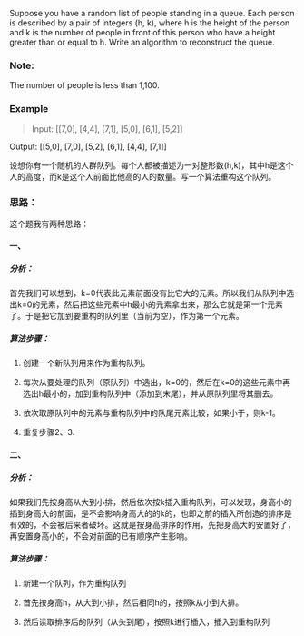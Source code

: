 Suppose you have a random list of people standing in a queue. Each person is described by a pair of integers (h, k), where h is the height of the person and k is the number of people in front of this person who have a height greater than or equal to h. Write an algorithm to reconstruct the queue.

### Note:
The number of people is less than 1,100.

### Example

>Input:
[[7,0], [4,4], [7,1], [5,0], [6,1], [5,2]]

Output:
[[5,0], [7,0], [5,2], [6,1], [4,4], [7,1]]


设想你有一个随机的人群队列。每个人都被描述为一对整形数(h,k)，其中h是这个人的高度，而k是这个人前面比他高的人的数量。写一个算法重构这个队列。


### 思路：

这个题我有两种思路：

#### 一、

##### 分析：

首先我们可以想到，k=0代表此元素前面没有比它大的元素。所以我们从队列中选出k=0的元素，然后把这些元素中h最小的元素拿出来，那么它就是第一个元素了。于是把它加到要重构的队列里（当前为空），作为第一个元素。

##### 算法步骤：

1. 创建一个新队列用来作为重构队列。

2. 每次从要处理的队列（原队列）中选出，k=0的，然后在k=0的这些元素中再选出h最小的，加到重构队列中（添加到末尾），并从原队列里将其删去。

3. 依次取原队列中的元素与重构队列中的队尾元素比较，如果小于，则k-1。

4. 重复步骤2、3.

#### 二、

##### 分析：

如果我们先按身高从大到小排，然后依次按k插入重构队列，可以发现，身高小的插到身高大的前面，是不会影响身高大的的k的，也即之前的插入所创造的排序是有效的，不会被后来者破坏。这就是按身高排序的作用，先把身高大的安置好了，再安置身高小的，不会对前面的已有顺序产生影响。

##### 算法步骤：

1. 新建一个队列，作为重构队列

1. 首先按身高h，从大到小排，然后相同h的，按照k从小到大排。

2. 然后读取排序后的队列（从头到尾），按照k进行插入，插入到重构队列
